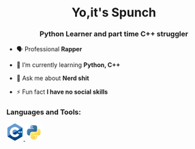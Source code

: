 <h1 align="center">Yo,it's Spunch</h1>
<h3 align="center">Python Learner and part time C++ struggler</h3>

- 🗣 Professional **Rapper**

- 🌱 I’m currently learning **Python, C++**

- 💬 Ask me about **Nerd shit**

- ⚡ Fun fact **I have no social skills**

<p align="left">
</p>

<h3 align="left">Languages and Tools:</h3>
<p align="left"> <a href="https://www.w3schools.com/cpp/" target="_blank" rel="noreferrer"> <img src="https://raw.githubusercontent.com/devicons/devicon/master/icons/cplusplus/cplusplus-original.svg" alt="cplusplus" width="40" height="40"/> </a> <a href="https://www.python.org" target="_blank" rel="noreferrer"> <img src="https://raw.githubusercontent.com/devicons/devicon/master/icons/python/python-original.svg" alt="python" width="40" height="40"/> </a> </p>

